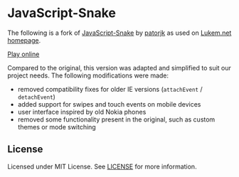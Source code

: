 # JavaScript-Snake

The following is a fork of [JavaScript-Snake](https://github.com/patorjk/JavaScript-Snake) by 
[patorjk](https://github.com/patorjk) as used on [Lukem.net homepage](https://github.com/lukemnet/homepage).

[Play online](https://snake.lukem.net)

Compared to the original, this version was adapted and simplified to suit our project needs. The following modifications were made:

* removed compatibility fixes for older IE versions (`attachEvent` / `detachEvent`)
* added support for swipes and touch events on mobile devices
* user interface inspired by old Nokia phones
* removed some functionality present in the original, such as custom themes or mode switching

## License

Licensed under MIT License. See [LICENSE](https://raw.githubusercontent.com/lukemnet/JavaScript-Snake/master/LICENSE) for more information.